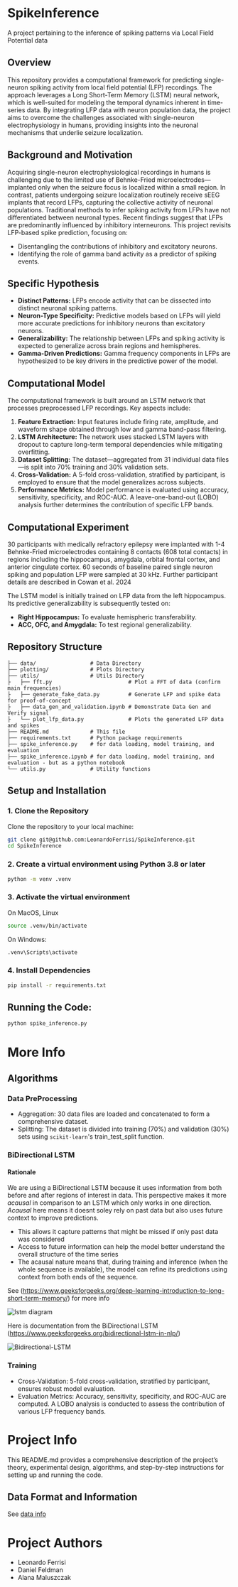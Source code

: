 # SpikeInference
A project pertaining to the inference of spiking patterns via Local Field Potential data

###

## Overview
This repository provides a computational framework for predicting single-neuron spiking activity from local field potential (LFP) recordings. The approach leverages a Long Short-Term Memory (LSTM) neural network, which is well-suited for modeling the temporal dynamics inherent in time-series data. By integrating LFP data with neuron population data, the project aims to overcome the challenges associated with single-neuron electrophysiology in humans, providing insights into the neuronal mechanisms that underlie seizure localization.

## Background and Motivation
Acquiring single-neuron electrophysiological recordings in humans is challenging due to the limited use of Behnke-Fried microelectrodes—implanted only when the seizure focus is localized within a small region. In contrast, patients undergoing seizure localization routinely receive sEEG implants that record LFPs, capturing the collective activity of neuronal populations. Traditional methods to infer spiking activity from LFPs have not differentiated between neuronal types. Recent findings suggest that LFPs are predominantly influenced by inhibitory interneurons. This project revisits LFP-based spike prediction, focusing on:
- Disentangling the contributions of inhibitory and excitatory neurons.
- Identifying the role of gamma band activity as a predictor of spiking events.

## Specific Hypothesis
- **Distinct Patterns:** LFPs encode activity that can be dissected into distinct neuronal spiking patterns.
- **Neuron-Type Specificity:** Predictive models based on LFPs will yield more accurate predictions for inhibitory neurons than excitatory neurons.
- **Generalizability:** The relationship between LFPs and spiking activity is expected to generalize across brain regions and hemispheres.
- **Gamma-Driven Predictions:** Gamma frequency components in LFPs are hypothesized to be key drivers in the predictive power of the model.

## Computational Model
The computational framework is built around an LSTM network that processes preprocessed LFP recordings. Key aspects include:
1. **Feature Extraction:** Input features include firing rate, amplitude, and waveform shape obtained through low and gamma band-pass filtering.
2. **LSTM Architecture:** The network uses stacked LSTM layers with dropout to capture long-term temporal dependencies while mitigating overfitting.
3. **Dataset Splitting:** The dataset—aggregated from 31 individual data files—is split into 70% training and 30% validation sets.
4. **Cross-Validation:** A 5-fold cross-validation, stratified by participant, is employed to ensure that the model generalizes across subjects.
5. **Performance Metrics:** Model performance is evaluated using accuracy, sensitivity, specificity, and ROC-AUC. A leave-one-band-out (LOBO) analysis further determines the contribution of specific LFP bands.

## Computational Experiment
30 participants with medically refractory epilepsy were implanted with 1-4 Behnke-Fried microelectrodes containing 8 contacts (608 total contacts) in regions including the hippocampus, amygdala, orbital frontal cortex, and anterior cingulate cortex. 60 seconds of baseline paired single neuron spiking and population LFP were sampled at 30 kHz. Further participant details are described in Cowan et al. 2024

The LSTM model is initially trained on LFP data from the left hippocampus. Its predictive generalizability is subsequently tested on:
- **Right Hippocampus:** To evaluate hemispheric transferability.
- **ACC, OFC, and Amygdala:** To test regional generalizability.

## Repository Structure
    ├── data/                 # Data Directory
    ├── plotting/             # Plots Directory
    ├── utils/                # Utils Directory
    ├   ├── fft.py                        # Plot a FFT of data (confirm main frequencies)
    ├   ├── generate_fake_data.py         # Generate LFP and spike data for proof-of-concept
    ├   ├── data_gen_and_validation.ipynb # Demonstrate Data Gen and Verify signal
    ├   └── plot_lfp_data.py              # Plots the generated LFP data and spikes 
    ├── README.md             # This file 
    ├── requirements.txt      # Python package requirements 
    ├── spike_inference.py    # for data loading, model training, and evaluation 
    ├── spike_inference.ipynb # for data loading, model training, and evaluation - but as a python notebook
    └── utils.py              # Utility functions 


## Setup and Installation

### 1. Clone the Repository
Clone the repository to your local machine:
```bash
git clone git@github.com:LeonardoFerrisi/SpikeInference.git
cd SpikeInference
```

### 2. Create a virtual environment using Python 3.8 or later
```bash
python -m venv .venv
```

### 3. Activate the virtual environment

On MacOS, Linux
```bash
source .venv/bin/activate
```  
On Windows: 
```bash
.venv\Scripts\activate
```

### 4. Install Dependencies
```bash
pip install -r requirements.txt
```

## Running the Code:

```bash
python spike_inference.py
```

# More Info

## Algorithms

### Data PreProcessing
- Aggregation: 30 data files are loaded and concatenated to form a comprehensive dataset.
- Splitting: The dataset is divided into training (70%) and validation (30%) sets using `scikit-learn`'s train_test_split function.

### BiDirectional LSTM

#### Rationale

We are using a BiDirectional LSTM because it uses information from both before and after regions of interest in data. This perspective makes it more *acausal* in comparison to an LSTM which only works in one direction. *Acausal* here means it doesnt soley rely on past data but also uses future context to improve predictions.
+ This allows it capture patterns that might be missed if only past data was considered
+ Access to future information can help the model better understand the overall structure of the time series
+ The acausal nature means that, during training and inference (when the whole sequence is available), the model can refine its predictions using context from both ends of the sequence.

See (https://www.geeksforgeeks.org/deep-learning-introduction-to-long-short-term-memory/) for more info

![lstm diagram](assets/lstm.webp)

Here is documentation from the BiDirectional LSTM (https://www.geeksforgeeks.org/bidirectional-lstm-in-nlp/)

![Bidirectional-LSTM](assets/Bidirectional-LSTM-(1).jpg)

### Training

- Cross-Validation: 5-fold cross-validation, stratified by participant, ensures robust model evaluation.
- Evaluation Metrics: Accuracy, sensitivity, specificity, and ROC-AUC are computed. A LOBO analysis is conducted to assess the contribution of various LFP frequency bands.

# Project Info


This README.md provides a comprehensive description of the project’s theory, experimental design, algorithms, and step-by-step instructions for setting up and running the code.

## Data Format and Information

See [data info](/data_info.md)

# Project Authors
- Leonardo Ferrisi
- Daniel Feldman
- Alana Maluszczak